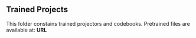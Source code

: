## Trained Projects

This folder constains trained projectors and codebooks. Pretrained files are available at: **URL**
